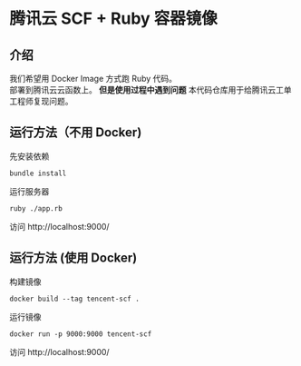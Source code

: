# 腾讯云 SCF + Ruby 容器镜像

## 介绍
我们希望用 Docker Image 方式跑 Ruby 代码。  
部署到腾讯云云函数上。
**但是使用过程中遇到问题** 
本代码仓库用于给腾讯云工单工程师复现问题。   

## 运行方法（不用 Docker)

先安装依赖
```
bundle install
```

运行服务器
```
ruby ./app.rb
```

访问 http://localhost:9000/

## 运行方法 (使用 Docker)
构建镜像
```
docker build --tag tencent-scf .
```

运行镜像
```
docker run -p 9000:9000 tencent-scf
```

访问 http://localhost:9000/